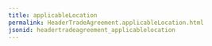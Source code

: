 ```yaml
---
title: applicableLocation
permalink: HeaderTradeAgreement.applicableLocation.html
jsonid: headertradeagreement_applicablelocation
---
```

